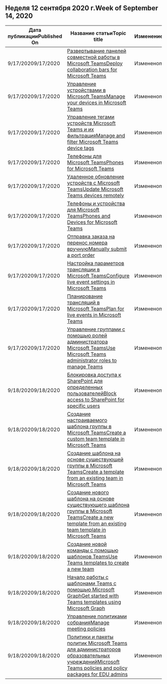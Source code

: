 <!-- This file is generated automatically each week. Changes made to this file will be overwritten.-->




## <a name="week-of-september-14-2020"></a><span data-ttu-id="a4bdf-101">Неделя 12 сентября 2020 г.</span><span class="sxs-lookup"><span data-stu-id="a4bdf-101">Week of September 14, 2020</span></span>


| <span data-ttu-id="a4bdf-102">Дата публикации</span><span class="sxs-lookup"><span data-stu-id="a4bdf-102">Published On</span></span> |<span data-ttu-id="a4bdf-103">Название статьи</span><span class="sxs-lookup"><span data-stu-id="a4bdf-103">Topic title</span></span> | <span data-ttu-id="a4bdf-104">Изменение</span><span class="sxs-lookup"><span data-stu-id="a4bdf-104">Change</span></span> |
|------|------------|--------|
| <span data-ttu-id="a4bdf-105">9/17/2020</span><span class="sxs-lookup"><span data-stu-id="a4bdf-105">9/17/2020</span></span> | [<span data-ttu-id="a4bdf-106">Развертывание панелей совместной работы в Microsoft Teams</span><span class="sxs-lookup"><span data-stu-id="a4bdf-106">Deploy collaboration bars for Microsoft Teams</span></span>](/MicrosoftTeams/devices/collab-bar-deploy) | <span data-ttu-id="a4bdf-107">Изменено</span><span class="sxs-lookup"><span data-stu-id="a4bdf-107">modified</span></span> |
| <span data-ttu-id="a4bdf-108">9/17/2020</span><span class="sxs-lookup"><span data-stu-id="a4bdf-108">9/17/2020</span></span> | [<span data-ttu-id="a4bdf-109">Управление устройствами в Microsoft Teams</span><span class="sxs-lookup"><span data-stu-id="a4bdf-109">Manage your devices in Microsoft Teams</span></span>](/MicrosoftTeams/devices/device-management) | <span data-ttu-id="a4bdf-110">Изменено</span><span class="sxs-lookup"><span data-stu-id="a4bdf-110">modified</span></span> |
| <span data-ttu-id="a4bdf-111">9/17/2020</span><span class="sxs-lookup"><span data-stu-id="a4bdf-111">9/17/2020</span></span> | [<span data-ttu-id="a4bdf-112">Управление тегами устройств Microsoft Teams и их фильтрация</span><span class="sxs-lookup"><span data-stu-id="a4bdf-112">Manage and filter Microsoft Teams device tags</span></span>](/MicrosoftTeams/devices/manage-device-tags) | <span data-ttu-id="a4bdf-113">Изменено</span><span class="sxs-lookup"><span data-stu-id="a4bdf-113">modified</span></span> |
| <span data-ttu-id="a4bdf-114">9/17/2020</span><span class="sxs-lookup"><span data-stu-id="a4bdf-114">9/17/2020</span></span> | [<span data-ttu-id="a4bdf-115">Телефоны для Microsoft Teams</span><span class="sxs-lookup"><span data-stu-id="a4bdf-115">Phones for Microsoft Teams</span></span>](/MicrosoftTeams/devices/phones-for-teams) | <span data-ttu-id="a4bdf-116">Изменено</span><span class="sxs-lookup"><span data-stu-id="a4bdf-116">modified</span></span> |
| <span data-ttu-id="a4bdf-117">9/17/2020</span><span class="sxs-lookup"><span data-stu-id="a4bdf-117">9/17/2020</span></span> | [<span data-ttu-id="a4bdf-118">Удаленное обновление устройств с Microsoft Teams</span><span class="sxs-lookup"><span data-stu-id="a4bdf-118">Update Microsoft Teams devices remotely</span></span>](/MicrosoftTeams/devices/remote-update) | <span data-ttu-id="a4bdf-119">Изменено</span><span class="sxs-lookup"><span data-stu-id="a4bdf-119">modified</span></span> |
| <span data-ttu-id="a4bdf-120">9/17/2020</span><span class="sxs-lookup"><span data-stu-id="a4bdf-120">9/17/2020</span></span> | [<span data-ttu-id="a4bdf-121">Телефоны и устройства для Microsoft Teams</span><span class="sxs-lookup"><span data-stu-id="a4bdf-121">Phones and Devices for Microsoft Teams</span></span>](/MicrosoftTeams/devices/usb-devices) | <span data-ttu-id="a4bdf-122">Изменено</span><span class="sxs-lookup"><span data-stu-id="a4bdf-122">modified</span></span> |
| <span data-ttu-id="a4bdf-123">9/17/2020</span><span class="sxs-lookup"><span data-stu-id="a4bdf-123">9/17/2020</span></span> | [<span data-ttu-id="a4bdf-124">Отправка заказа на перенос номера вручную</span><span class="sxs-lookup"><span data-stu-id="a4bdf-124">Manually submit a port order</span></span>](/MicrosoftTeams/phone-number-calling-plans/manually-submit-port-order) | <span data-ttu-id="a4bdf-125">Изменено</span><span class="sxs-lookup"><span data-stu-id="a4bdf-125">modified</span></span> |
| <span data-ttu-id="a4bdf-126">9/17/2020</span><span class="sxs-lookup"><span data-stu-id="a4bdf-126">9/17/2020</span></span> | [<span data-ttu-id="a4bdf-127">Настройка параметров трансляции в Microsoft Teams</span><span class="sxs-lookup"><span data-stu-id="a4bdf-127">Configure live event settings in Microsoft Teams</span></span>](/MicrosoftTeams/teams-live-events/configure-teams-live-events) | <span data-ttu-id="a4bdf-128">Изменено</span><span class="sxs-lookup"><span data-stu-id="a4bdf-128">modified</span></span> |
| <span data-ttu-id="a4bdf-129">9/17/2020</span><span class="sxs-lookup"><span data-stu-id="a4bdf-129">9/17/2020</span></span> | [<span data-ttu-id="a4bdf-130">Планирование трансляций в Microsoft Teams</span><span class="sxs-lookup"><span data-stu-id="a4bdf-130">Plan for live events in Microsoft Teams</span></span>](/MicrosoftTeams/teams-live-events/plan-for-teams-live-events) | <span data-ttu-id="a4bdf-131">Изменено</span><span class="sxs-lookup"><span data-stu-id="a4bdf-131">modified</span></span> |
| <span data-ttu-id="a4bdf-132">9/17/2020</span><span class="sxs-lookup"><span data-stu-id="a4bdf-132">9/17/2020</span></span> | [<span data-ttu-id="a4bdf-133">Управление группами с помощью ролей администратора Microsoft Teams</span><span class="sxs-lookup"><span data-stu-id="a4bdf-133">Use Microsoft Teams administrator roles to manage Teams</span></span>](/MicrosoftTeams/using-admin-roles) | <span data-ttu-id="a4bdf-134">Изменено</span><span class="sxs-lookup"><span data-stu-id="a4bdf-134">modified</span></span> |
| <span data-ttu-id="a4bdf-135">9/18/2020</span><span class="sxs-lookup"><span data-stu-id="a4bdf-135">9/18/2020</span></span> | [<span data-ttu-id="a4bdf-136">Блокировка доступа к SharePoint для определенных пользователей</span><span class="sxs-lookup"><span data-stu-id="a4bdf-136">Block access to SharePoint for specific users</span></span>](/MicrosoftTeams/block-access-sharepoint) | <span data-ttu-id="a4bdf-137">Изменено</span><span class="sxs-lookup"><span data-stu-id="a4bdf-137">modified</span></span> |
| <span data-ttu-id="a4bdf-138">9/18/2020</span><span class="sxs-lookup"><span data-stu-id="a4bdf-138">9/18/2020</span></span> | [<span data-ttu-id="a4bdf-139">Создание настраиваемого шаблона группы в Microsoft Teams</span><span class="sxs-lookup"><span data-stu-id="a4bdf-139">Create a custom team template in Microsoft Teams</span></span>](/MicrosoftTeams/create-a-team-template) | <span data-ttu-id="a4bdf-140">Изменено</span><span class="sxs-lookup"><span data-stu-id="a4bdf-140">modified</span></span> |
| <span data-ttu-id="a4bdf-141">9/18/2020</span><span class="sxs-lookup"><span data-stu-id="a4bdf-141">9/18/2020</span></span> | [<span data-ttu-id="a4bdf-142">Создание шаблона на основе существующей группы в Microsoft Teams</span><span class="sxs-lookup"><span data-stu-id="a4bdf-142">Create a template from an existing team in Microsoft Teams</span></span>](/MicrosoftTeams/create-template-from-existing-team) | <span data-ttu-id="a4bdf-143">Изменено</span><span class="sxs-lookup"><span data-stu-id="a4bdf-143">modified</span></span> |
| <span data-ttu-id="a4bdf-144">9/18/2020</span><span class="sxs-lookup"><span data-stu-id="a4bdf-144">9/18/2020</span></span> | [<span data-ttu-id="a4bdf-145">Создание нового шаблона на основе существующего шаблона группы в Microsoft Teams</span><span class="sxs-lookup"><span data-stu-id="a4bdf-145">Create a new template from an existing team template in Microsoft Teams</span></span>](/MicrosoftTeams/create-template-from-existing-template) | <span data-ttu-id="a4bdf-146">Изменено</span><span class="sxs-lookup"><span data-stu-id="a4bdf-146">modified</span></span> |
| <span data-ttu-id="a4bdf-147">9/18/2020</span><span class="sxs-lookup"><span data-stu-id="a4bdf-147">9/18/2020</span></span> | [<span data-ttu-id="a4bdf-148">Создание новой команды с помощью шаблонов Teams</span><span class="sxs-lookup"><span data-stu-id="a4bdf-148">Use Teams templates to create a new team</span></span>](/MicrosoftTeams/get-started-with-teams-templates-in-the-admin-console) | <span data-ttu-id="a4bdf-149">Изменено</span><span class="sxs-lookup"><span data-stu-id="a4bdf-149">modified</span></span> |
| <span data-ttu-id="a4bdf-150">9/18/2020</span><span class="sxs-lookup"><span data-stu-id="a4bdf-150">9/18/2020</span></span> | [<span data-ttu-id="a4bdf-151">Начало работы с шаблонами Teams с помощью Microsoft Graph</span><span class="sxs-lookup"><span data-stu-id="a4bdf-151">Get started with Teams templates using Microsoft Graph</span></span>](/MicrosoftTeams/get-started-with-teams-templates) | <span data-ttu-id="a4bdf-152">Изменено</span><span class="sxs-lookup"><span data-stu-id="a4bdf-152">modified</span></span> |
| <span data-ttu-id="a4bdf-153">9/18/2020</span><span class="sxs-lookup"><span data-stu-id="a4bdf-153">9/18/2020</span></span> | [<span data-ttu-id="a4bdf-154">Управление политиками собрания</span><span class="sxs-lookup"><span data-stu-id="a4bdf-154">Manage meeting policies</span></span>](/MicrosoftTeams/meeting-policies-in-teams) | <span data-ttu-id="a4bdf-155">Изменено</span><span class="sxs-lookup"><span data-stu-id="a4bdf-155">modified</span></span> |
| <span data-ttu-id="a4bdf-156">9/18/2020</span><span class="sxs-lookup"><span data-stu-id="a4bdf-156">9/18/2020</span></span> | [<span data-ttu-id="a4bdf-157">Политики и пакеты политик Microsoft Teams для администраторов образовательных учреждений</span><span class="sxs-lookup"><span data-stu-id="a4bdf-157">Microsoft Teams policies and policy packages for EDU admins</span></span>](/MicrosoftTeams/policy-packages-edu) | <span data-ttu-id="a4bdf-158">Изменено</span><span class="sxs-lookup"><span data-stu-id="a4bdf-158">modified</span></span> |
